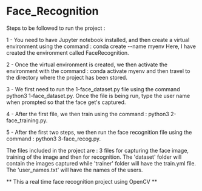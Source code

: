# Face_Recognition

Steps to be followed to run the project : 

1 - You need to have Jupyter notebook installed, and then create a virtual environment using the command : conda create --name myenv
    Here, I have created the environment called FaceRecognition.
    
2 - Once the virtual environment is created, we then activate the environment with the command : conda activate myenv and then travel to the directory where the         project has been stored.

3 - We first need to run the 1-face_dataset.py file using the command python3 1-face_dataset.py. Once the file is being run, type the user name when prompted so         that the face get's captured.

4 - After the first file, we then train using the command : python3 2-face_training.py.

5 - After the first two steps, we then run the face recognition file using the command : python3 3-face_recog.py.

The files included in the project are : 3 files for capturing the face image, training of the image and then for recognition. The 'dataset' folder will contain the images captured while 'trainer' folder will have the train.yml file. The 'user_names.txt' will have the names of the users. 

** This a real time face recognition project using OpenCV **
